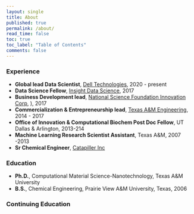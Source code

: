 ```yaml
---
layout: single
title: About
published: true
permalink: /about/
read_time: false
toc: true
toc_label: "Table of Contents"
comments: false
---
```


### Experience
  * **Global lead Data Scientist**, [Dell Technologies](https://www.delltechnologies.com/en-), 2020 - present
  * **Data Science Fellow**, [Insight Data Science](https://www.insightdatascience.com/), 2017
  * **Business Development lead**, [National Science Foundation Innovation Corp](https://www.nsf.gov/news/special_reports/i-corps/),  ), 2017
  * **Commercialization & Entrepreneurship lead**, [Texas A&M Engineering](https://tees.tamu.edu/commercialization-and-entrepreneurship/index.html), 2014 - 2017
  * **Office of Innovation & Computational Biochem Post Doc Fellow**, UT Dallas & Arlington, 2013-214
  * **Machine Learning Research Scientist Assistant**, Texas A&M, 2007 -2013
  * **Sr Chemical Engineer**, [Catapiller Inc](https://www.caterpillar.com/) 


### Education
  * **Ph.D.**, Computational Material Science-Nanotechnology, Texas A&M University
  * **B.S.**, Chemical Engineering, Prairie View A&M University, Texas, 2006

### Continuing Education